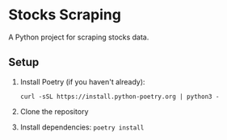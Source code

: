 # Stocks Scraping

A Python project for scraping stocks data.

## Setup

1. Install Poetry (if you haven't already):

    ```curl -sSL https://install.python-poetry.org | python3 -```

2.  Clone the repository
   
3.  Install dependencies:
   ```poetry install```